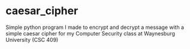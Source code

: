 # caesar_cipher

Simple python program I made to encrypt and decrypt a message with a simple caesar cipher for my Computer Security class at Waynesburg University (CSC 409)
